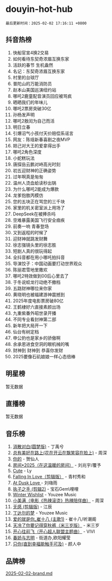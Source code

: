 # douyin-hot-hub

`最后更新时间：2025-02-02 17:16:11 +0800`

## 抖音热榜

1. 快船官宣4换2交易
1. 如何看待东契奇浓眉互换东家
1. 活跃的春节 生机盎然
1. 名记：东契奇浓眉互换东家
1. 村里的台球厅
1. 普陀山的万能消防员
1. 赵本山美国巡演纽约站
1. 哪吒2鹿童配音演员回应被骂疯
1. 晒晒我们的年味儿
1. 哪吒2票房突破30亿
1. 孙杨发声明
1. 哪吒2敖闰为自己而活
1. 明日立春
1. 引爆沼气小孩付天价赔偿系谣言
1. 网友：陈瑶新春喜剧之夜MVP
1. 妲己对大王的爱拿得出手
1. 哪吒2角色深度
1. 小蛇糕玩法
1. 唐探岳云鹏对峙高光时刻
1. 初五迎财神的正确姿势
1. 过年啊真是匆匆
1. 温州人烫血蛤读秒出锅
1. 为什么哪吒2能成为爆款
1. 龙爹抱敖丙模仿
1. 您的五块正在骂您的三千块
1. 家里的机关密室派上用场了
1. DeepSeek在被捧杀吗
1. 空难暴露美国飞行安全痼疾
1. 前奏一响 青春登场
1. 又到返程的时候了
1. 迎财神就跳发财舞
1. 徐志强镜头里的徐志胜
1. 短剧人真的很玩得起
1. 全抖音都在用小哪吒拍抖音
1. 导演饺子：中国动画要打动世界观众
1. 陈丽君雪地里撒欢
1. 哪吒2特效做到00后心里去了
1. 于冬说蛟龙行动绝不撤档
1. 五路财神哪位来你家
1. 黄晓明也被福建游神震撼到
1. 2025年度电影票房破80亿
1. 王鹤棣好六直接素颜出场
1. 九重紫番外昭世录开播
1. 不同专业看封神第二部
1. 新年把大局开一下
1. 仙台有树定档
1. 申公豹也是家乡的骄傲啊
1. 余承恩进食空洞的眼机械的嘴
1. 财神到 财神到 恭喜你发财
1. 2025要像石矶娘娘一样心态倍棒

## 明星榜

暂无数据

## 直播榜

暂无数据

## 音乐榜

1. [消散对白(圆梦版)](https://sf5-hl-cdn-tos.douyinstatic.com/obj/tos-cn-ve-2774/og4jB5I5IizzoZVAAAzWgBMAsMDWoArfwBOiFs) - 丁禹兮
1. [总有美好在路上(花在开云在飘笑容在脸上)](https://sf5-hl-cdn-tos.douyinstatic.com/obj/tos-cn-ve-2774/oU5u7NwtfBIvaNhoQBszOvAlRiAoiWAVVyBMq4) - 周深
1. [你的](https://sf5-hl-cdn-tos.douyinstatic.com/obj/tos-cn-ve-2774/oYuIeKf42jB7sEV6B2upMdpYAgfrQWj0FeRegh) - 贺仙人
1. [房间•2025（在这温暖的房间）](https://sf5-hl-cdn-tos.douyinstatic.com/obj/tos-cn-ve-2774/oMzJcnT8BgIetASeBfwfEeBQVNfACiCifhfZP7g) - 刘兆宇/覆予
1. [Cute](https://sf5-hl-cdn-tos.douyinstatic.com/obj/tos-cn-ve-2774/o4IbIzHWKAAB4wsS5qMBRiiAlEBGTpQRNfFvuo) - Ly
1. [Falling In Love（剪辑版）](https://sf5-hl-cdn-tos.douyinstatic.com/obj/tos-cn-ve-2774/o8ajpA8zzgBPahbBIO8AcKGBLJezFCRd1wfP9f) - 青村秀和
1. [ At Dusk  Love ](https://sf5-hl-cdn-tos.douyinstatic.com/obj/tos-cn-ve-2774/o8CrpCf5CaYgI4ZrtQgMQAFEfuGqNnRSDQAPBc) - 刘嗨雨
1. [执子之手 (剪辑2)](https://sf5-hl-cdn-tos.douyinstatic.com/obj/tos-cn-ve-2774/oUoZLQjCc31XzqsBnBQUNgeKtYPBcgbFDwtfcu) - 宝石Gem\哩哩
1. [Winter Wishlist](https://sf5-hl-cdn-tos.douyinstatic.com/obj/tos-cn-ve-2774/oIIgUOeamCFCVAzxN6MFRLIBlLGpUqQxeeHrLE) - Youzee Music
1. [小美满（电影《热辣滚烫》热辣陪伴曲）](https://sf5-hl-cdn-tos.douyinstatic.com/obj/tos-cn-ve-2774/o0GAn2lSgfZIDUgtevCGDQYnFg4CwnrBaxbTZL) - 周深
1. [无感 (剪辑版)](https://sf3-cdn-tos.douyinstatic.com/obj/tos-cn-ve-2774/o0eIsUzJBDlQaQFC5OFlgbMEZC1TFYBftOBn6p) - 江辰
1. [丁达尔的梦](https://sf5-hl-cdn-tos.douyinstatic.com/obj/tos-cn-ve-2774/oMU3WirUZBVQkAC9ccG5P2IQirziZM2RTInUY) - Youzee Music
1. [爱的就是你_崔十八 (主歌1)](https://sf3-cdn-tos.douyinstatic.com/obj/tos-cn-ve-2774/oI5BO5DhFZ6UTcNCnZaOCBLtZ7WIMQGfgnXf5E) - 崔十八/听潮阁
1. [天冷了你要记得穿秋裤（米三岁版）](https://sf5-hl-cdn-tos.douyinstatic.com/obj/tos-cn-ve-2774/oQlIwVIDWiZ6BQilAorS7MA0AgCkQDvcZAdm1) - 米三岁
1. [开心往前飞（开心超人联盟主题曲）](https://sf5-hl-cdn-tos.douyinstatic.com/obj/tos-cn-ve-2774/9d8fb7c82cf1421fb93a9fe925275e0a) - VIVI
1. [春娇与志明](https://sf5-hl-cdn-tos.douyinstatic.com/obj/tos-cn-ve-2774/e530d8fceb7044b39707d7f9ff54add1) - 街道办,欧阳耀莹
1. [只你(直到幸福能触手可及)](https://sf5-hl-cdn-tos.douyinstatic.com/obj/tos-cn-ve-2774/o0lBkRDzFTeaVSUz3ZZSCBVtZ5DIMQGfgmEAuE) - 颜人中

## 品牌榜

[2025-02-02-brand.md](2025-02-02-brand.md)
